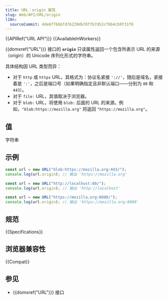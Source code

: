 ```yaml
---
title: URL：origin 属性
slug: Web/API/URL/origin
l10n:
  sourceCommit: 4de6f76bbfd76229db78ffb7d52cf6b4cb9f31f8
---
```


{{APIRef("URL API")}} {{AvailableInWorkers}}

{{domxref("URL")}} 接口的 **`origin`** 只读属性返回一个包含所表示 URL 的来源（origin）的 Unicode 序列化形式的字符串。

具体结构因 URL 类型而异：

- 对于 `http` 或 `https` URL，其格式为：协议名紧接 `'://'`，随后是域名，紧接着是 `':'`，之后是端口号（如果明确指定且非默认端口——分别为 `80` 和 `443`）。
- 对于 `file:` URL，其值取决于浏览器。
- 对于 `blob:` URL，将使用 `blob:` 后面的 URL 的来源。例如，`"blob:https://mozilla.org"` 将返回 `"https://mozilla.org"`。

## 值

字符串

## 示例

```js
const url = new URL("blob:https://mozilla.org:443/");
console.log(url.origin); // 输出 'https://mozilla.org'

const url = new URL("http://localhost:80/");
console.log(url.origin); // 输出 'http://localhost'

const url = new URL("https://mozilla.org:8080/");
console.log(url.origin); // 输出 'https://mozilla.org:8080'
```

## 规范

{{Specifications}}

## 浏览器兼容性

{{Compat}}

## 参见

- {{domxref("URL")}} 接口
